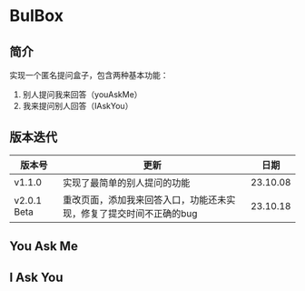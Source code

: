 # BulBox

## 简介

实现一个匿名提问盒子，包含两种基本功能：
1. 别人提问我来回答（youAskMe）
2. 我来提问别人回答（IAskYou）

## 版本迭代

| 版本号      | 更新                                                                | 日期     |
| ----------- | ------------------------------------------------------------------- | -------- |
| v1.1.0      | 实现了最简单的别人提问的功能                                        | 23.10.08 |
| v2.0.1 Beta | 重改页面，添加我来回答入口，功能还未实现，修复了提交时间不正确的bug | 23.10.18 |

## You Ask Me



## I Ask You

